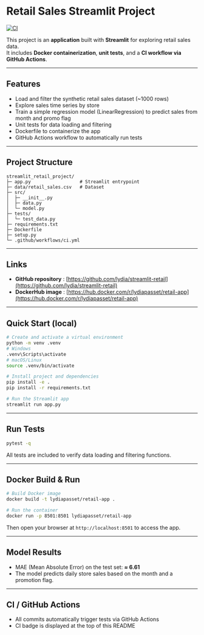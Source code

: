 # Retail Sales Streamlit Project

[![CI](https://github.com/lydia/streamlit-retail/actions/workflows/ci.yml/badge.svg)](https://github.com/lydia/streamlit-retail/actions/workflows/ci.yml)

This project is an **application** built with **Streamlit** for exploring retail sales data.  
It includes **Docker containerization**, **unit tests**, and a **CI workflow via GitHub Actions**.

---

## Features

- Load and filter the synthetic retail sales dataset (~1000 rows)
- Explore sales time series by store
- Train a simple regression model (LinearRegression) to predict sales from month and promo flag
- Unit tests for data loading and filtering
- Dockerfile to containerize the app
- GitHub Actions workflow to automatically run tests

---

## Project Structure

```
streamlit_retail_project/
├─ app.py                  # Streamlit entrypoint
├─ data/retail_sales.csv   # Dataset
├─ src/
│  ├─ __init__.py
│  ├─ data.py
│  └─ model.py
├─ tests/
│  └─ test_data.py
├─ requirements.txt
├─ Dockerfile
├─ setup.py
└─ .github/workflows/ci.yml
```

---

## Links

- **GitHub repository** : [https://github.com/lydia/streamlit-retail](https://github.com/lydia/streamlit-retail)  
- **DockerHub image** : [https://hub.docker.com/r/lydiapasset/retail-app](https://hub.docker.com/r/lydiapasset/retail-app)

---

## Quick Start (local)

```bash
# Create and activate a virtual environment
python -m venv .venv
# Windows
.venv\Scripts\activate
# macOS/Linux
source .venv/bin/activate

# Install project and dependencies
pip install -e .
pip install -r requirements.txt

# Run the Streamlit app
streamlit run app.py
```

---

## Run Tests

```bash
pytest -q
```

All tests are included to verify data loading and filtering functions.

---

## Docker Build & Run

```bash
# Build Docker image
docker build -t lydiapasset/retail-app .

# Run the container
docker run -p 8501:8501 lydiapasset/retail-app
```

Then open your browser at `http://localhost:8501` to access the app.

---

## Model Results

- MAE (Mean Absolute Error) on the test set: **≈ 6.61**
- The model predicts daily store sales based on the month and a promotion flag.

---

## CI / GitHub Actions

- All commits automatically trigger tests via GitHub Actions
- CI badge is displayed at the top of this README
